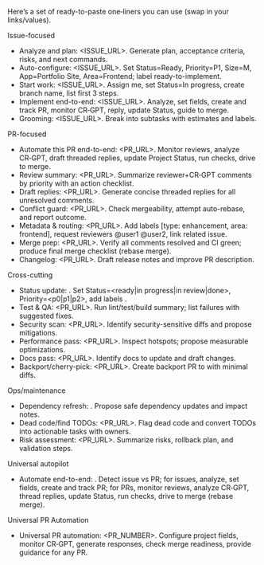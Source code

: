 Here’s a set of ready-to-paste one‑liners you can use (swap in your links/values).

Issue-focused
- Analyze and plan: <ISSUE_URL>. Generate plan, acceptance criteria, risks, and next commands.
- Auto-configure: <ISSUE_URL>. Set Status=Ready, Priority=P1, Size=M, App=Portfolio Site, Area=Frontend; label ready-to-implement.
- Start work: <ISSUE_URL>. Assign me, set Status=In progress, create branch name, list first 3 steps.
- Implement end-to-end: <ISSUE_URL>. Analyze, set fields, create and track PR, monitor CR‑GPT, reply, update Status, guide to merge.
- Grooming: <ISSUE_URL>. Break into subtasks with estimates and labels.

PR-focused
- Automate this PR end-to-end: <PR_URL>. Monitor reviews, analyze CR‑GPT, draft threaded replies, update Project Status, run checks, drive to merge.
- Review summary: <PR_URL>. Summarize reviewer+CR‑GPT comments by priority with an action checklist.
- Draft replies: <PR_URL>. Generate concise threaded replies for all unresolved comments.
- Conflict guard: <PR_URL>. Check mergeability, attempt auto-rebase, and report outcome.
- Metadata & routing: <PR_URL>. Add labels [type: enhancement, area: frontend], request reviewers @user1 @user2, link related issue.
- Merge prep: <PR_URL>. Verify all comments resolved and CI green; produce final merge checklist (rebase merge).
- Changelog: <PR_URL>. Draft release notes and improve PR description.

Cross-cutting
- Status update: <URL>. Set Status=<ready|in progress|in review|done>, Priority=<p0|p1|p2>, add labels <LABELS>.
- Test & QA: <PR_URL>. Run lint/test/build summary; list failures with suggested fixes.
- Security scan: <PR_URL>. Identify security-sensitive diffs and propose mitigations.
- Performance pass: <PR_URL>. Inspect hotspots; propose measurable optimizations.
- Docs pass: <PR_URL>. Identify docs to update and draft changes.
- Backport/cherry-pick: <PR_URL>. Create backport PR to <BRANCH> with minimal diffs.

Ops/maintenance
- Dependency refresh: <URL>. Propose safe dependency updates and impact notes.
- Dead code/find TODOs: <PR_URL>. Flag dead code and convert TODOs into actionable tasks with owners.
- Risk assessment: <PR_URL>. Summarize risks, rollback plan, and validation steps.

Universal autopilot
- Automate end-to-end: <URL>. Detect issue vs PR; for issues, analyze, set fields, create and track PR; for PRs, monitor reviews, analyze CR‑GPT, thread replies, update Status, run checks, drive to merge (rebase merge).

Universal PR Automation
- Universal PR automation: <PR_NUMBER>. Configure project fields, monitor CR‑GPT, generate responses, check merge readiness, provide guidance for any PR.